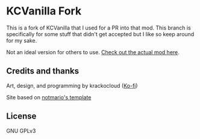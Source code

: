 # KCVanilla Fork

This is a fork of KCVanilla that I used for a PR into that mod. This branch is specifically for some stuff that didn't get accepted but I like so keep around for my sake.

Not an ideal version for others to use. [Check out the actual mod here](https://github.com/kcgidw/kcvanilla).

## Credits and thanks

Art, design, and programming by krackocloud ([Ko-fi](https://ko-fi.com/krackocloud))

Site based on [notmario's template](https://github.com/notmario/balatrowebsitetemplate)

## License

GNU GPLv3
